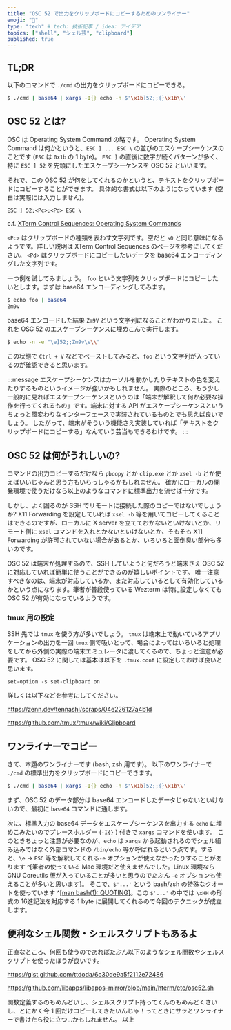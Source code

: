 ```yaml
---
title: "OSC 52 で出力をクリップボードにコピーするためのワンライナー"
emoji: "📎"
type: "tech" # tech: 技術記事 / idea: アイデア
topics: ["shell", "シェル芸", "clipboard"]
published: true
---
```


## TL;DR

以下のコマンドで `./cmd` の出力をクリップボードにコピーできる。

```sh
$ ./cmd | base64 | xargs -I{} echo -n $'\x1b]52;;{}\x1b\\'
```

## OSC 52 とは?

OSC は Operating System Command の略です。
Operating System Command は何かというと、`ESC ] ... ESC \` の並びのエスケープシーケンスのことです (`ESC` は `0x1b` の 1 byte)。
`ESC ]` の直後に数字が続くパターンが多く、特に `ESC ] 52` を先頭にしたエスケープシーケンスを OSC 52 といいます。

それで、この OSC 52 が何をしてくれるのかというと、テキストをクリップボードにコピーすることができます。
具体的な書式は以下のようになっています (空白は実際には入力しません)。

```
ESC ] 52;<Pc>;<Pd> ESC \
```

c.f. [XTerm Control Sequences: Operating System Commands](https://invisible-island.net/xterm/ctlseqs/ctlseqs.html#h3-Operating-System-Commands)

`<Pc>` はクリップボードの種類を表わす文字列です。空だと `s0` と同じ意味になるようです。詳しい説明は XTerm Control Sequences のページを参考にしてください。
`<Pd>` はクリップボードにコピーしたいデータを base64 エンコーディングした文字列です。

一つ例を試してみましょう。
`foo` という文字列をクリップボードにコピーしたいとします。まずは base64 エンコーディングしてみます。

```sh
$ echo foo | base64
Zm9v
```

base64 エンコードした結果 `Zm9V` という文字列になることがわかりました。
これを OSC 52 のエスケープシーケンスに埋めこんで実行します。

```sh
$ echo -n -e "\e]52;;Zm9v\e\\"
```

この状態で `Ctrl + V` などでペーストしてみると、`foo` という文字列が入っているのが確認できると思います。

:::message
エスケープシーケンスはカーソルを動かしたりテキストの色を変えたりするものというイメージが強いかもしれません。
実際のところ、もう少し一般的に見ればエスケープシーケンスというのは「端末が解釈して何か必要な操作を行ってくれるもの」です。端末に対する API がエスケープシーケンスというちょっと風変わりなインターフェースで実装されているものとでも思えば良いでしょう。
したがって、端末がそういう機能さえ実装していれば「テキストをクリップボードにコピーする」なんていう芸当もできるわけです。
:::

## OSC 52 は何がうれしいの?

コマンドの出力コピーするだけなら `pbcopy` とか `clip.exe` とか `xsel -b` とか使えばいいじゃんと思う方もいらっしゃるかもしれません。
確かにローカルの開発環境で使うだけなら以上のようなコマンドに標準出力を流せば十分です。

しかし、よく困るのが SSH でリモートに接続した際のコピーではないでしょうか?
X11 Forwarding を設定していれば `xsel -b` 等を用いてコピーしてくることはできるのですが、ローカルに X server を立てておかないといけないとか、リモート側に `xsel` コマンドを入れとかないといけないとか、そもそも X11 Forwarding が許可されていない場合があるとか、いろいろと面倒臭い部分も多いのです。

OSC 52 は端末が処理するので、SSH していようと何だろうと端末さえ OSC 52 に対応していれば簡単に使うことができるのが嬉しいポイントです。
唯一注意すべきなのは、端末が対応しているか、また対応しているとして有効化しているかという点になります。筆者が普段使っている Wezterm は特に設定しなくても OSC 52 が有効になっているようです。

### tmux 用の設定

SSH 先では `tmux` を使う方が多いでしょう。
`tmux` は端末上で動いているアプリケーションの出力を一回 `tmux` 側で吸いとって、場合によってはいろいろと処理をしてから外側の実際の端末エミュレータに渡してくるので、ちょっと注意が必要です。
OSC 52 に関しては基本は以下を `.tmux.conf` に設定しておけば良いと思います。

```
set-option -s set-clipboard on
```

詳しくは以下などを参考にしてください。

https://zenn.dev/tennashi/scraps/04e226127a4b1d

https://github.com/tmux/tmux/wiki/Clipboard

## ワンライナーでコピー

さて、本題のワンライナーです (bash, zsh 用です)。
以下のワンライナーで `./cmd` の標準出力をクリップボードにコピーできます。

```sh
$ ./cmd | base64 | xargs -I{} echo -n $'\x1b]52;;{}\x1b\\'
```

まず、OSC 52 のデータ部分は base64 エンコードしたデータじゃないといけないので、最初に `base64` コマンドに通します。

次に、標準入力の base64 データをエスケープシーケンスを出力する `echo` に埋めこみたいのでプレースホルダー (`-I{}` ) 付きで `xargs` コマンドを使います。
このときちょっと注意が必要なのが、`echo` は `xargs` から起動されるのでシェル組み込みではなく外部コマンドの `/bin/echo` 等が呼ばれるという点です。すると、`\e` -> `ESC` 等を解釈してくれる`-e` オプションが使えなかったりすることがあります ^[筆者の使っている Mac 環境だと使えませんでした。Linux 環境なら GNU Coreutils 版が入っていることが多いと思うのでたぶん `-e` オプションも使えることが多いと思います]。
そこで、`$'...'` という bash/zsh の特殊なクオートを使っています ^[[man bash(1): QUOTING](https://www.man7.org/linux/man-pages/man1/bash.1.html#QUOTING)]。この `$'...'` の中では `\xHH` の形式の 16進記法を対応する 1 byte に展開してくれるので今回のテクニックが成立します。

## 便利なシェル関数・シェルスクリプトもあるよ

正直なところ、何回も使うのであればたぶん以下のようなシェル関数やシェルスクリプトを使ったほうが良いです。

https://gist.github.com/ttdoda/6c30de9a5f2112e72486

https://github.com/libapps/libapps-mirror/blob/main/hterm/etc/osc52.sh

関数定義するのもめんどいし、シェルスクリプト持ってくんのもめんどくさいし、とにかく今 1 回だけコピーしてきたいんじゃ！ってときにサッとワンライナーで書けたら役に立つ...かもしれません。
以上
